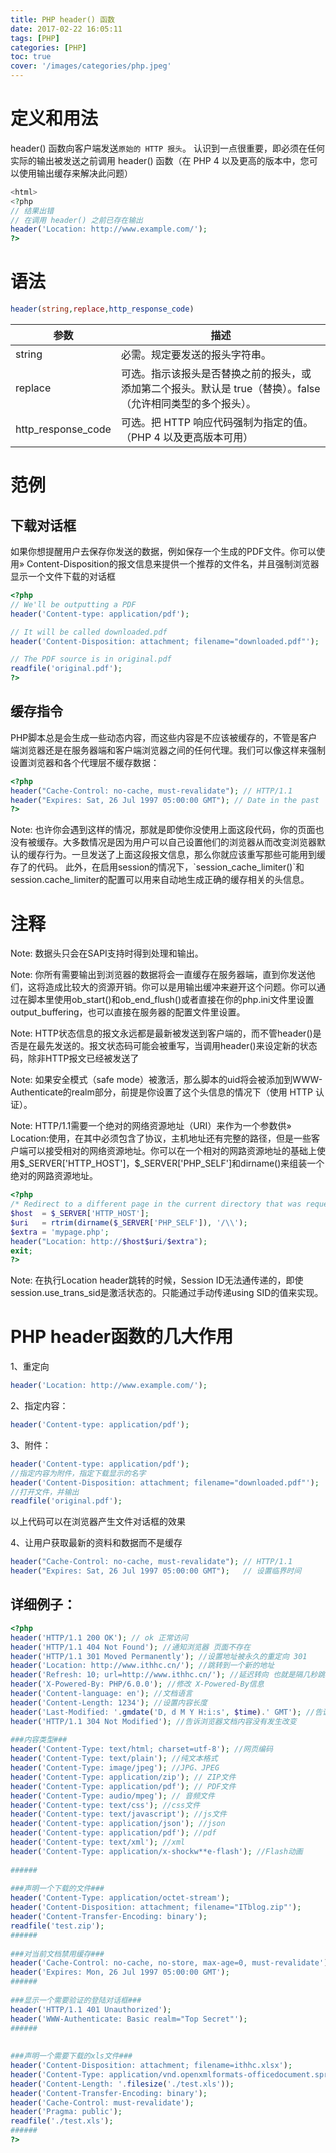 ```yaml
---
title: PHP header() 函数
date: 2017-02-22 16:05:11
tags: [PHP]
categories: [PHP]
toc: true
cover: '/images/categories/php.jpeg'
---
```


# 定义和用法
header() 函数向客户端发送`原始的 HTTP 报头`。
认识到一点很重要，即必须在任何实际的输出被发送之前调用 header() 函数（在 PHP 4 以及更高的版本中，您可以使用输出缓存来解决此问题）
```php
<html>
<?php
// 结果出错
// 在调用 header() 之前已存在输出
header('Location: http://www.example.com/');
?>
```
# 语法
```php
header(string,replace,http_response_code)
```
|参数|描述|
|---|---|
|string	|必需。规定要发送的报头字符串。|
|replace |可选。指示该报头是否替换之前的报头，或添加第二个报头。默认是 true（替换）。false（允许相同类型的多个报头）。|
|http_response_code	|可选。把 HTTP 响应代码强制为指定的值。（PHP 4 以及更高版本可用）|

# 范例
## 下载对话框
如果你想提醒用户去保存你发送的数据，例如保存一个生成的PDF文件。你可以使用» Content-Disposition的报文信息来提供一个推荐的文件名，并且强制浏览器显示一个文件下载的对话框
```php
<?php
// We'll be outputting a PDF
header('Content-type: application/pdf');

// It will be called downloaded.pdf
header('Content-Disposition: attachment; filename="downloaded.pdf"');

// The PDF source is in original.pdf
readfile('original.pdf');
?>
```
## 缓存指令
PHP脚本总是会生成一些动态内容，而这些内容是不应该被缓存的，不管是客户端浏览器还是在服务器端和客户端浏览器之间的任何代理。我们可以像这样来强制设置浏览器和各个代理层不缓存数据：
```php
<?php
header("Cache-Control: no-cache, must-revalidate"); // HTTP/1.1
header("Expires: Sat, 26 Jul 1997 05:00:00 GMT"); // Date in the past
?>
```
<p class="note">
Note:
也许你会遇到这样的情况，那就是即使你没使用上面这段代码，你的页面也没有被缓存。大多数情况是因为用户可以自己设置他们的浏览器从而改变浏览器默认的缓存行为。一旦发送了上面这段报文信息，那么你就应该重写那些可能用到缓存了的代码。
此外，在启用session的情况下，`session_cache_limiter()`和session.cache_limiter的配置可以用来自动地生成正确的缓存相关的头信息。
</p>

# 注释
<p class="note">
Note:
数据头只会在SAPI支持时得到处理和输出。
</p>

<p class="note">
Note:
你所有需要输出到浏览器的数据将会一直缓存在服务器端，直到你发送他们，这将造成比较大的资源开销。你可以是用输出缓冲来避开这个问题。你可以通过在脚本里使用ob_start()和ob_end_flush()或者直接在你的php.ini文件里设置output_buffering，也可以直接在服务器的配置文件里设置。
</p>

<p class="note">
Note:
HTTP状态信息的报文永远都是最新被发送到客户端的，而不管header()是否是在最先发送的。报文状态码可能会被重写，当调用header()来设定新的状态码，除非HTTP报文已经被发送了
</p>

<p class="note">
Note: 如果安全模式（safe mode）被激活，那么脚本的uid将会被添加到WWW-Authenticate的realm部分，前提是你设置了这个头信息的情况下（使用 HTTP 认证）。
</p>

<p class="note">
Note:
HTTP/1.1需要一个绝对的网络资源地址（URI）来作为一个参数供» Location:使用，在其中必须包含了协议，主机地址还有完整的路径，但是一些客户端可以接受相对的网络资源地址。你可以在一个相对的网路资源地址的基础上使用$_SERVER['HTTP_HOST']，$_SERVER['PHP_SELF']和dirname()来组装一个绝对的网路资源地址。

```php
<?php
/* Redirect to a different page in the current directory that was requested */
$host  = $_SERVER['HTTP_HOST'];
$uri   = rtrim(dirname($_SERVER['PHP_SELF']), '/\\');
$extra = 'mypage.php';
header("Location: http://$host$uri/$extra");
exit;
?>
```
</p>

<p class="note">
Note:
在执行Location header跳转的时候，Session ID无法通传递的，即使session.use_trans_sid是激活状态的。只能通过手动传递using SID的值来实现。
</p>



# PHP header函数的几大作用

1、重定向 

```php
header('Location: http://www.example.com/');
```
2、指定内容：

```php
header('Content-type: application/pdf');
```
3、附件：

```php
header('Content-type: application/pdf');   
//指定内容为附件，指定下载显示的名字
header('Content-Disposition: attachment; filename="downloaded.pdf"');
//打开文件，并输出
readfile('original.pdf');
```
以上代码可以在浏览器产生文件对话框的效果

4、让用户获取最新的资料和数据而不是缓存

```php
header("Cache-Control: no-cache, must-revalidate"); // HTTP/1.1
header("Expires: Sat, 26 Jul 1997 05:00:00 GMT");   // 设置临界时间
```
    
## 详细例子：

```php
<?php
header('HTTP/1.1 200 OK'); // ok 正常访问
header('HTTP/1.1 404 Not Found'); //通知浏览器 页面不存在
header('HTTP/1.1 301 Moved Permanently'); //设置地址被永久的重定向 301
header('Location: http://www.ithhc.cn/'); //跳转到一个新的地址
header('Refresh: 10; url=http://www.ithhc.cn/'); //延迟转向 也就是隔几秒跳转
header('X-Powered-By: PHP/6.0.0'); //修改 X-Powered-By信息
header('Content-language: en'); //文档语言
header('Content-Length: 1234'); //设置内容长度
header('Last-Modified: '.gmdate('D, d M Y H:i:s', $time).' GMT'); //告诉浏览器最后一次修改时间
header('HTTP/1.1 304 Not Modified'); //告诉浏览器文档内容没有发生改变
 
###内容类型###
header('Content-Type: text/html; charset=utf-8'); //网页编码
header('Content-Type: text/plain'); //纯文本格式
header('Content-Type: image/jpeg'); //JPG、JPEG 
header('Content-Type: application/zip'); // ZIP文件
header('Content-Type: application/pdf'); // PDF文件
header('Content-Type: audio/mpeg'); // 音频文件 
header('Content-type: text/css'); //css文件
header('Content-type: text/javascript'); //js文件
header('Content-type: application/json'); //json
header('Content-type: application/pdf'); //pdf
header('Content-type: text/xml'); //xml
header('Content-Type: application/x-shockw**e-flash'); //Flash动画
 
######
 
###声明一个下载的文件###
header('Content-Type: application/octet-stream');
header('Content-Disposition: attachment; filename="ITblog.zip"');
header('Content-Transfer-Encoding: binary');
readfile('test.zip');
######
 
###对当前文档禁用缓存###
header('Cache-Control: no-cache, no-store, max-age=0, must-revalidate');
header('Expires: Mon, 26 Jul 1997 05:00:00 GMT');
######
 
###显示一个需要验证的登陆对话框### 
header('HTTP/1.1 401 Unauthorized'); 
header('WWW-Authenticate: Basic realm="Top Secret"'); 
######
 
 
###声明一个需要下载的xls文件###
header('Content-Disposition: attachment; filename=ithhc.xlsx');
header('Content-Type: application/vnd.openxmlformats-officedocument.spreadsheetml.sheet');
header('Content-Length: '.filesize('./test.xls')); 
header('Content-Transfer-Encoding: binary'); 
header('Cache-Control: must-revalidate'); 
header('Pragma: public'); 
readfile('./test.xls'); 
######
?>
```


